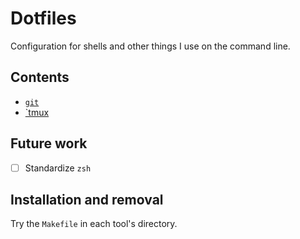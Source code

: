 # Dotfiles

Configuration for shells and other things I use on the command line.

## Contents

- [`git`](./git/README.md)
- [`tmux](./tmux/README.md)

## Future work

- [ ] Standardize `zsh`

## Installation and removal

Try the `Makefile` in each tool's directory.
